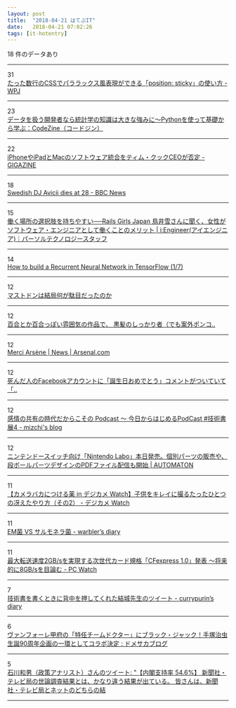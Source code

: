 ```yaml
---
layout: post
title:  "2018-04-21 はてぶIT"
date:   2018-04-21 07:02:26
tags: [it-hotentry]
---
```

18 件のデータあり

<hr><div class="row">
<div class="col-1"><span class="badge badge-pill badge-success h2">31</span></div>
<div class="col-11"><a href='https://www.webprofessional.jp/js-library-scrollreveal-2/' target='_blank'>たった数行のCSSでパララックス風表現ができる「position: sticky」の使い方 - WPJ</a></div>
</div>
<hr>
<div class="row">
<div class="col-1"><span class="badge badge-pill badge-success h2">23</span></div>
<div class="col-11"><a href='https://codezine.jp/article/detail/10765' target='_blank'>データを扱う開発者なら統計学の知識は大きな強みに～Pythonを使って基礎から学ぶ：CodeZine（コードジン）</a></div>
</div>
<hr>
<div class="row">
<div class="col-1"><span class="badge badge-pill badge-success h2">22</span></div>
<div class="col-11"><a href='https://gigazine.net/news/20180420-ios-not-to-merge-with-macos/' target='_blank'>iPhoneやiPadとMacのソフトウェア統合をティム・クックCEOが否定 - GIGAZINE</a></div>
</div>
<hr>
<div class="row">
<div class="col-1"><span class="badge badge-pill badge-success h2">18</span></div>
<div class="col-11"><a href='http://www.bbc.com/news/world-europe-43841194' target='_blank'>Swedish DJ Avicii dies at 28 - BBC News</a></div>
</div>
<hr>
<div class="row">
<div class="col-1"><span class="badge badge-pill badge-success h2">15</span></div>
<div class="col-11"><a href='https://persol-tech-s.co.jp/i-engineer/human/railsgirls' target='_blank'>働く場所の選択肢を持ちやすい──Rails Girls Japan 鳥井雪さんに聞く、女性がソフトウェア・エンジニアとして働くことのメリット | i:Engineer(アイエンジニア)｜パーソルテクノロジースタッフ</a></div>
</div>
<hr>
<div class="row">
<div class="col-1"><span class="badge badge-pill badge-success h2">14</span></div>
<div class="col-11"><a href='https://medium.com/@erikhallstrm/83cd7105b767' target='_blank'>How to build a Recurrent Neural Network in TensorFlow (1/7)</a></div>
</div>
<hr>
<div class="row">
<div class="col-1"><span class="badge badge-pill badge-success h2">12</span></div>
<div class="col-11"><a href='https://anond.hatelabo.jp/20180419183039' target='_blank'>マストドンは結局何が駄目だったのか</a></div>
</div>
<hr>
<div class="row">
<div class="col-1"><span class="badge badge-pill badge-success h2">12</span></div>
<div class="col-11"><a href='https://anond.hatelabo.jp/20180417093102' target='_blank'>百合とか百合っぽい雰囲気の作品で、 黒髪のしっかり者（でも案外ポンコ..</a></div>
</div>
<hr>
<div class="row">
<div class="col-1"><span class="badge badge-pill badge-success h2">12</span></div>
<div class="col-11"><a href='https://www.arsenal.com/news/merci-arsene' target='_blank'>Merci Arsène | News | Arsenal.com</a></div>
</div>
<hr>
<div class="row">
<div class="col-1"><span class="badge badge-pill badge-success h2">12</span></div>
<div class="col-11"><a href='https://anond.hatelabo.jp/20180420134142' target='_blank'>死んだ人のFacebookアカウントに「誕生日おめでとう」コメントがついていて「..</a></div>
</div>
<hr>
<div class="row">
<div class="col-1"><span class="badge badge-pill badge-success h2">12</span></div>
<div class="col-11"><a href='http://mizchi.hatenablog.com/entry/2018/04/20/230636' target='_blank'>感情の共有の時代だからこその Podcast 〜 今日からはじめるPodCast #技術書展4 - mizchi's blog</a></div>
</div>
<hr>
<div class="row">
<div class="col-1"><span class="badge badge-pill badge-success h2">12</span></div>
<div class="col-11"><a href='http://jp.automaton.am/articles/newsjp/20180420-66483/' target='_blank'>ニンテンドースイッチ向け「Nintendo Labo」本日発売。個別パーツの販売や、段ボールパーツデザインのPDFファイル配信も開始 | AUTOMATON</a></div>
</div>
<hr>
<div class="row">
<div class="col-1"><span class="badge badge-pill badge-success h2">11</span></div>
<div class="col-11"><a href='https://dc.watch.impress.co.jp/docs/comic/clinic/1117966.html' target='_blank'>【カメラバカにつける薬 in デジカメ Watch】子供をキレイに撮るたったひとつの冴えたやり方（その2） - デジカメ Watch</a></div>
</div>
<hr>
<div class="row">
<div class="col-1"><span class="badge badge-pill badge-success h2">11</span></div>
<div class="col-11"><a href='http://warbler.hatenablog.com/entry/2018/04/20/160007' target='_blank'>EM菌 VS サルモネラ菌 - warbler’s diary</a></div>
</div>
<hr>
<div class="row">
<div class="col-1"><span class="badge badge-pill badge-success h2">11</span></div>
<div class="col-11"><a href='https://pc.watch.impress.co.jp/docs/news/1118275.html' target='_blank'>最大転送速度2GB/sを実現する次世代カード規格「CFexpress 1.0」発表 ～将来的に8GB/sを目論む - PC Watch</a></div>
</div>
<hr>
<div class="row">
<div class="col-1"><span class="badge badge-pill badge-success h2">7</span></div>
<div class="col-11"><a href='http://www.currypurin.com/entry/2018/04/21/002224' target='_blank'>技術書を書くときに背中を押してくれた結城先生のツイート - currypurin’s diary</a></div>
</div>
<hr>
<div class="row">
<div class="col-1"><span class="badge badge-pill badge-success h2">6</span></div>
<div class="col-11"><a href='http://blog.domesoccer.jp/archives/60101507.html' target='_blank'>ヴァンフォーレ甲府の「特任チームドクター」にブラック・ジャック！手塚治虫生誕90周年企画の一環としてコラボ決定 : ドメサカブログ</a></div>
</div>
<hr>
<div class="row">
<div class="col-1"><span class="badge badge-pill badge-success h2">5</span></div>
<div class="col-11"><a href='http://twitter.com/kazuo_ishikawa/status/987216826722496512' target='_blank'>石川和男（政策アナリスト）さんのツイート: "【内閣支持率 54.6%】 新聞社・テレビ局の世論調査結果とは、かなり違う結果が出ている。 皆さんは、新聞社・テレビ局とネットのどちらの結</a></div>
</div>
<hr>
